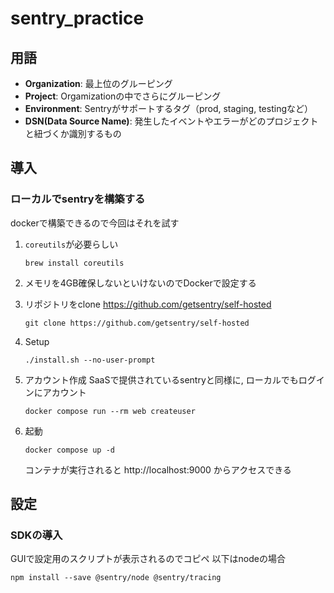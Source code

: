 # sentry_practice

## 用語
- **Organization**: 最上位のグルーピング
- **Project**: Orgamizationの中でさらにグルーピング
- **Environment**: Sentryがサポートするタグ（prod, staging, testingなど）
- **DSN(Data Source Name)**: 発生したイベントやエラーがどのプロジェクトと紐づくか識別するもの

## 導入
### ローカルでsentryを構築する
dockerで構築できるので今回はそれを試す

1. `coreutils`が必要らしい
    ```
    brew install coreutils
    ```
2. メモリを4GB確保しないといけないのでDockerで設定する

3. リポジトリをclone
    https://github.com/getsentry/self-hosted

    ```
    git clone https://github.com/getsentry/self-hosted
    ```

4. Setup
    ```
    ./install.sh --no-user-prompt
    ```

5. アカウント作成
    SaaSで提供されているsentryと同様に, ローカルでもログインにアカウント
    ```
    docker compose run --rm web createuser
    ```

6. 起動
    ```
    docker compose up -d
    ```
    コンテナが実行されると http://localhost:9000 からアクセスできる


## 設定
### SDKの導入
GUIで設定用のスクリプトが表示されるのでコピペ
以下はnodeの場合
```
npm install --save @sentry/node @sentry/tracing
```


